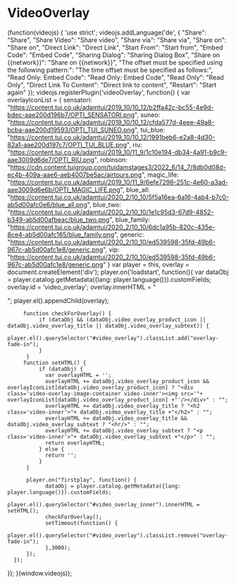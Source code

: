 # VideoOverlay
(function(videojs) {
  'use strict';
  videojs.addLanguage('de', {
  "Share": "Share",
  "Share Video": "Share video",
  "Share via": "Share via",
  "Share on": "Share on",
  "Direct Link": "Direct Link",
  "Start From": "Start from",
  "Embed Code": "Embed Code",
  "Sharing Dialog": "Sharing Dialog Box",
  "Share on {{network}}": "Share on {{network}}",
  "The offset must be specified using the following pattern:": "The time offset must be specified as follows:",
  "Read Only: Embed Code": "Read Only: Embed Code",
  "Read Only": "Read Only",
  "Direct Link To Content": "Direct link to content",
  "Restart": "Start again"
});
   videojs.registerPlugin('videoOverlay', function() {
      var overlayIconList = {
          sensatori: "https://content.tui.co.uk/adamtui/2019_10/10_12/b2ffa42c-bc55-4e9d-bdec-aae200d196b7/OPTI_SENSATORI.png",
          suneo: "https://content.tui.co.uk/adamtui/2019_10/10_12/cfda577d-4eee-49a8-bcba-aae200d19593/OPTI_TUI_SUNEO.png",
          tui_blue: "https://content.tui.co.uk/adamtui/2019_10/10_12/1991beb6-e2a8-4d30-82a1-aae200d197c7/OPTI_TUI_BLUE.png",
          riu: "https://content.tui.co.uk/adamtui/2019_10/11_9/1c10e194-db34-4a91-b9c9-aae3009d6de7/OPTI_RIU.png",
          robinson: "https://cdn.content.tuigroup.com/tuidamstages3/2022_6/14_7/8db0d08d-ec4b-409a-aae6-aeb4007be5ac/airtours.png",
          magic_life: "https://content.tui.co.uk/adamtui/2019_10/11_9/6efe7298-251c-4e60-a3ad-aae3009d6e6b/OPTI_MAGIC_LIFE.png",
          blue_all: "https://content.tui.co.uk/adamtui/2020_2/10_10/5f5a16ea-6a16-4ab4-b7c0-ab5d00afc0e6/blue_all.png",
          blue_two: "https://content.tui.co.uk/adamtui/2020_2/10_10/1e1c95d3-67d9-4852-b349-ab5d00afbeac/blue_two.png",
          blue_family: "https://content.tui.co.uk/adamtui/2020_2/10_10/6dc1a95b-820c-435e-8ce4-ab5d00afc165/blue_family.png",
          generic: "https://content.tui.co.uk/adamtui/2020_2/10_10/ed539598-35fd-49b6-967c-ab5d00afc1e8/generic.png",
          vip: "https://content.tui.co.uk/adamtui/2020_2/10_10/ed539598-35fd-49b6-967c-ab5d00afc1e8/generic.png"
      }
      var player = this,
      overlay = document.createElement('div');
      player.on('loadstart', function(){
        var dataObj = player.catalog.getMetadata({lang: player.language()}).customFields;
        overlay.id = 'video_overlay';
        overlay.innerHTML = "<div id='video_overlay_inner'></div>";
        player.el().appendChild(overlay);

         function checkForOverlay() {
              if (dataObj && (dataObj.video_overlay_product_icon || dataObj.video_overlay_title || dataObj.video_overlay_subtext)) {
                player.el().querySelector("#video_overlay").classList.add("overlay-fade-in");
              }
          }
         function setHTML() {
              if (dataObj) {
                var overlayHTML = '';
                overlayHTML += dataObj.video_overlay_product_icon && overlayIconList[dataObj.video_overlay_product_icon] ? "<div class='video-overlay-image-container video-inner'><img src='"+ overlayIconList[dataObj.video_overlay_product_icon] +"'/></div>" : "";
                overlayHTML += dataObj.video_overlay_title ? "<h2 class='video-inner'>"+ dataObj.video_overlay_title +"</h2>" : "";
                overlayHTML += dataObj.video_overlay_title && dataObj.video_overlay_subtext ? "<hr/>" : "";
                overlayHTML += dataObj.video_overlay_subtext ? "<p class='video-inner'>"+ dataObj.video_overlay_subtext +"</p>" : "";
                return overlayHTML;
              } else {
                return '';
              }
          }

          player.on("firstplay", function() {
                dataObj = player.catalog.getMetadata({lang: player.language()}).customFields;
                player.el().querySelector("#video_overlay_inner").innerHTML = setHTML();
                checkForOverlay();
                setTimeout(function() {
                  player.el().querySelector("#video_overlay").classList.remove("overlay-fade-in");
                },3000);
          });
      });
   });
}(window.videojs));
